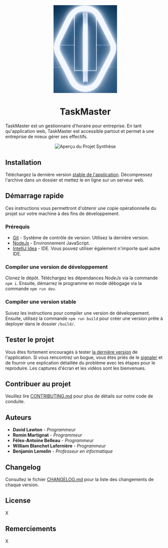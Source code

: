 <div align="center">
<img src="docs/Logo.png" alt="TaskMaster Logo" width="200"/>

# TaskMaster

</div>

TaskMaster est un gestionnaire d'horaire pour entreprise. En tant qu'application web, TaskMaster est accessible partout et permet à une entreprise de mieux gérer ses effectifs.

[//]: # (TODO : Remplacez cette image par une capture d'écran de votre application.)

<div align="center">

![Aperçu du Projet Synthèse](.docs/Preview.png)

</div>

## Installation

Téléchargez la dernière version [stable de l'application][Releases]. Décompressez l'archive dans un dossier 
et mettez le en ligne sur un serveur web.

## Démarrage rapide

Ces instructions vous permettront d'obtenir une copie opérationnelle du projet sur votre machine à des fins de 
développement.

### Prérequis

* [Git] - Système de contrôle de version. Utilisez la dernière version.
* [NodeJs] - Environnement JavaScript.
* [IntelliJ Idea] - IDE. Vous pouvez utiliser également n'importe quel autre IDE.

### Compiler une version de développement

Clonez le dépôt. Téléchargez les dépendances *NodeJs* via la commande `npm i`. Ensuite, démarrez le programme
en mode débogage via la commande `npm run dev`.

### Compiler une version stable

Suivez les instructions pour compiler une version de développement. Ensuite, utilisez la commande `npm run build` pour créer une version prête à deployer dans le dossier `/build/`.


## Tester le projet

Vous êtes fortement encouragés à tester [la dernière version][Releases] de l'application. Si vous 
rencontrez un bogue, vous êtes priés de le [signaler][Submit Bug] et de fournir une explication détaillée du problème 
avec les étapes pour le reproduire. Les captures d'écran et les vidéos sont les bienvenues.

## Contribuer au projet

Veuillez lire [CONTRIBUTING.md](CONTRIBUTING.md) pour plus de détails sur notre code de conduite.

## Auteurs

[//]: # (TODO : Ajoutez vous noms ici ainsi que le nom de tout artiste ayant participé au projet avec un lien vers son portfolio.)
[//]: # (       Inscrivez aussi, en détail, ce sur quoi chaque membre de l'équipe a principalement travaillé.)
[//]: # (       Vous n'êtes pas obligé d'inclure mon nom dans les auteurs du projet. C'est pour vous montrer comment faire.)

* **David Lawton** - *Programmeur*
* **Romin Martignat** - *Programmeur*
* **Félex-Antoine Belleau** - *Programmeur*
* **William Blanchet Lafernière** - *Programmeur*
* **Benjamin Lemelin** - *Professeur en informatique*

## Changelog

Consultez le fichier [CHANGELOG.md](CHANGELOG.md) pour la liste des changements de chaque version.

## License

X

## Remerciements

X

[//]: # (Hyperliens)
[Git]: https://git-scm.com/downloads
[NodeJs]: https://nodejs.org/en/
[IntelliJ Idea]: https://www.jetbrains.com/idea/
[GitLab CI]: https://docs.gitlab.com/ee/ci/

[Submit Bug]: https://github.com/BlobMaster41/DRFWClient/issues/new
[Releases]: https://github.com/BlobMaster41/DRFWClient/releases